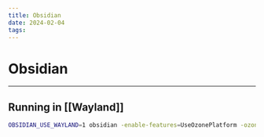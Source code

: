 ```yaml
---
title: Obsidian
date: 2024-02-04
tags:
---
```


# Obsidian

---

## Running in [[Wayland]]

```sh
OBSIDIAN_USE_WAYLAND=1 obsidian -enable-features=UseOzonePlatform -ozone-platform=wayland 
```